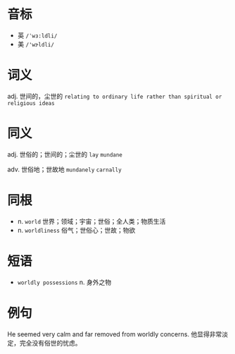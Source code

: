 # 音标

- 英 `/ˈwɜ:ldli/`
- 美 `/'wɝldli/`

# 词义

adj. 世间的，尘世的
`relating to ordinary life rather than spiritual or religious ideas`

# 同义

adj. 世俗的；世间的；尘世的
`lay` `mundane`

adv. 世俗地；世故地
`mundanely` `carnally`

# 同根

- n. `world` 世界；领域；宇宙；世俗；全人类；物质生活
- n. `worldliness` 俗气；世俗心；世故；物欲

# 短语

- `worldly possessions` n. 身外之物

# 例句

He seemed very calm and far removed from worldly concerns.
他显得非常淡定，完全没有俗世的忧虑。


